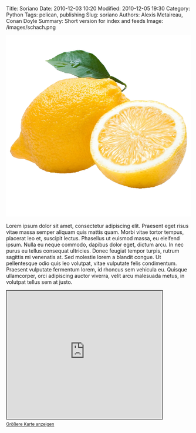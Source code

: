 Title: Soriano
Date: 2010-12-03 10:20
Modified: 2010-12-05 19:30
Category: Python
Tags: pelican, publishing
Slug: soriano
Authors: Alexis Metaireau, Conan Doyle
Summary: Short version for index and feeds
Image: /images/schach.png

<div id="page-size"></div>

<p class="img"><img alt="image alt tag" src="images/10-2-lemon-png-pic.png"/></p>
<style>
p.img {
	background-color: $color_low;
}

img {
	mix-blend-mode: hard-light;
}
</style>

Lorem ipsum dolor sit amet, consectetur adipiscing elit. Praesent eget risus vitae massa semper aliquam quis mattis quam. Morbi vitae tortor tempus, placerat leo et, suscipit lectus. Phasellus ut euismod massa, eu eleifend ipsum. Nulla eu neque commodo, dapibus dolor eget, dictum arcu. In nec purus eu tellus consequat ultricies. Donec feugiat tempor turpis, rutrum sagittis mi venenatis at. Sed molestie lorem a blandit congue. Ut pellentesque odio quis leo volutpat, vitae vulputate felis condimentum. Praesent vulputate fermentum lorem, id rhoncus sem vehicula eu. Quisque ullamcorper, orci adipiscing auctor viverra, velit arcu malesuada metus, in volutpat tellus sem at justo.

<iframe width="425" height="350" frameborder="0" scrolling="no" marginheight="0" marginwidth="0" src="https://www.openstreetmap.org/export/embed.html?bbox=12.233606278896334%2C42.419031356425904%2C12.235601842403414%2C42.42035800316844&amp;layer=mapnik&amp;marker=42.41969468330571%2C12.234604060649872" style="border: 1px solid black"></iframe><br/><small><a href="https://www.openstreetmap.org/?mlat=42.41969&amp;mlon=12.23460#map=19/42.41969/12.23460&amp;layers=N">Größere Karte anzeigen</a></small>

